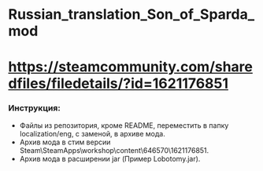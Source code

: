 # Russian_translation_Son_of_Sparda_mod

# https://steamcommunity.com/sharedfiles/filedetails/?id=1621176851 

### Инструкция:
- Файлы из репозитория, кроме README, переместить в папку localization/eng, с заменой, в архиве мода.
- Архив мода в стим версии Steam\SteamApps\workshop\content\646570\1621176851.
- Архив мода в расширении jar (Пример Lobotomy.jar).
